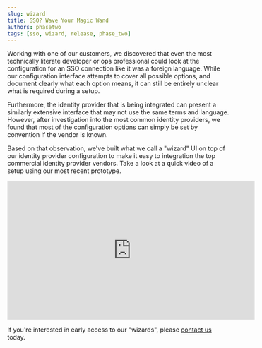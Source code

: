 ```yaml
---
slug: wizard
title: SSO? Wave Your Magic Wand
authors: phasetwo
tags: [sso, wizard, release, phase_two]
---
```


Working with one of our customers, we discovered that even the most technically literate developer or ops professional could look at the configuration for an SSO connection like it was a foreign language. While our configuration interface attempts to cover all possible options, and document clearly what each option means, it can still be entirely unclear what is required during a setup.

Furthermore, the identity provider that is being integrated can present a similarly extensive interface that may not use the same terms and language. However, after investigation into the most common identity providers, we found that most of the configuration options can simply be set by convention if the vendor is known.

Based on that observation, we've built what we call a "wizard" UI on top of our identity provider configuration to make it easy to integration the top commercial identity provider vendors. Take a look at a quick video of a setup using our most recent prototype.

<iframe width="560" height="315" src="https://www.youtube.com/embed/9HJWdJqnE0I" title="YouTube video player" frameborder="0" allow="accelerometer; autoplay; clipboard-write; encrypted-media; gyroscope; picture-in-picture" allowfullscreen></iframe>

If you're interested in early access to our "wizards", please [contact us](mailto:sales@phasetwo.io) today.
